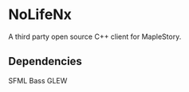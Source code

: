 NoLifeNx
========

A third party open source C++ client for MapleStory.

Dependencies
------------

SFML
Bass
GLEW